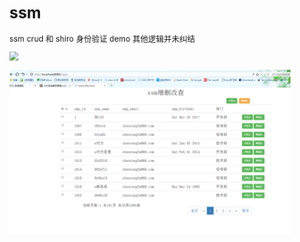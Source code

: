 # ssm
ssm crud 和 shiro 身份验证 demo 其他逻辑并未纠结

![](https://github.com/chenrongfa/ssm/raw/master/logo.png)


![](https://github.com/chenrongfa/ssm/raw/master/crud.png)
